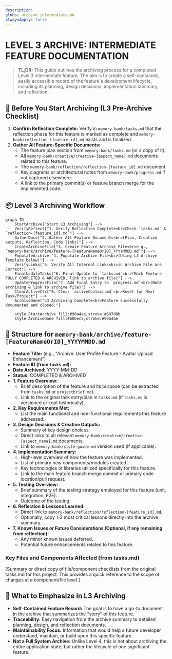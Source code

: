 ```yaml
---
description: 
globs: archive-intermediate.md
alwaysApply: false
---
```


# LEVEL 3 ARCHIVE: INTERMEDIATE FEATURE DOCUMENTATION

> **TL;DR:** This guide outlines the archiving process for a completed Level 3 intermediate feature. The aim is to create a self-contained, easily accessible record of the feature's development lifecycle, including its planning, design decisions, implementation summary, and reflection.

## 🚀 Before You Start Archiving (L3 Pre-Archive Checklist)

1.  **Confirm Reflection Complete:** Verify in `memory-bank/tasks.md` that the reflection phase for this feature is marked as complete and `memory-bank/reflection-[feature_id].md` exists and is finalized.
2.  **Gather All Feature-Specific Documents:**
    * The feature plan section from `memory-bank/tasks.md` (or a copy of it).
    * All `memory-bank/creative/creative-[aspect_name].md` documents related to this feature.
    * The `memory-bank/reflection/reflection-[feature_id].md` document.
    * Key diagrams or architectural notes from `memory-bank/progress.md` if not captured elsewhere.
    * A link to the primary commit(s) or feature branch merge for the implemented code.

## 📦 Level 3 Archiving Workflow

```mermaid
graph TD
    StartArchive["Start L3 Archiving"] -->
    VerifyReflect["1. Verify Reflection Complete<br>Check `tasks.md` & `reflection-[feature_id].md`"] -->
    GatherDocs["2. Gather All Feature Documents<br>(Plan, Creative outputs, Reflection, Code links)"] -->
    CreateArchiveFile["3. Create Feature Archive File<br>e.g., `memory-bank/archive/feature-[FeatureNameOrID]_YYYYMMDD.md`"] -->
    PopulateArchive["4. Populate Archive File<br>(Using L3 Archive Template below)"] -->
    VerifyLinks["5. Verify All Internal Links<br>in Archive File are Correct"] -->
    FinalUpdateTasks["6. Final Update to `tasks.md`<br>(Mark Feature FULLY COMPLETED & ARCHIVED, link to archive file)"] -->
    UpdateProgressFile["7. Add Final Entry to `progress.md`<br>(Note archiving & link to archive file)"] -->
    ClearActiveCtx["8. Clear `activeContext.md`<br>Reset for Next Task/Project"] -->
    ArchiveDone["L3 Archiving Complete<br>Feature successfully documented and closed."]

    style StartArchive fill:#90a4ae,stroke:#607d8b
    style ArchiveDone fill:#b0bec5,stroke:#90a4ae
````

## 📝 Structure for `memory-bank/archive/feature-[FeatureNameOrID]_YYYYMMDD.md`

  * **Feature Title:** (e.g., "Archive: User Profile Feature - Avatar Upload Enhancement")
  * **Feature ID (from `tasks.md`):**
  * **Date Archived:** YYYY-MM-DD
  * **Status:** COMPLETED & ARCHIVED
  * **1. Feature Overview:**
      * Brief description of the feature and its purpose (can be extracted from `tasks.md` or `projectbrief.md`).
      * Link to the original task entry/plan in `tasks.md` (if `tasks.md` is versioned or kept historically).
  * **2. Key Requirements Met:**
      * List the main functional and non-functional requirements this feature addressed.
  * **3. Design Decisions & Creative Outputs:**
      * Summary of key design choices.
      * Direct links to all relevant `memory-bank/creative/creative-[aspect_name].md` documents.
      * Link to `memory-bank/style-guide.md` version used (if applicable).
  * **4. Implementation Summary:**
      * High-level overview of how the feature was implemented.
      * List of primary new components/modules created.
      * Key technologies or libraries utilized specifically for this feature.
      * Link to the main feature branch merge commit or primary code location/pull request.
  * **5. Testing Overview:**
      * Brief summary of the testing strategy employed for this feature (unit, integration, E2E).
      * Outcome of the testing.
  * **6. Reflection & Lessons Learned:**
      * Direct link to `memory-bank/reflection/reflection-[feature_id].md`.
      * Optionally, copy 1-2 most critical lessons directly into the archive summary.
  * **7. Known Issues or Future Considerations (Optional, if any remaining from reflection):**
      * Any minor known issues deferred.
      * Potential future enhancements related to this feature.

### Key Files and Components Affected (from tasks.md)
[Summary or direct copy of file/component checklists from the original tasks.md for this project. This provides a quick reference to the scope of changes at a component/file level.]

## 📌 What to Emphasize in L3 Archiving

  * **Self-Contained Feature Record:** The goal is to have a go-to document in the archive that summarizes the "story" of this feature.
  * **Traceability:** Easy navigation from the archive summary to detailed planning, design, and reflection documents.
  * **Maintainability Focus:** Information that would help a future developer understand, maintain, or build upon this specific feature.
  * **Not a Full System Archive:** Unlike Level 4, this is not about archiving the entire application state, but rather the lifecycle of one significant feature.
